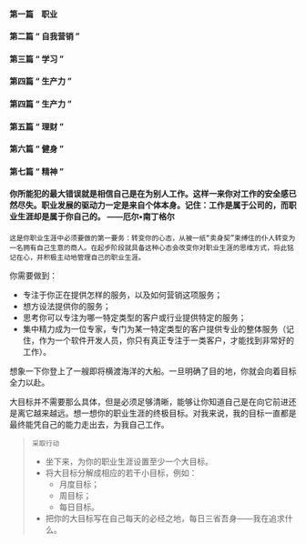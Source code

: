 
#### 第一篇　职业 
#### 第二篇 “ 自我营销 ”
#### 第三篇 “ 学习 ”
#### 第四篇 “ 生产力 ”
#### 第四篇 “ 生产力 ”
#### 第五篇 “ 理财 ”
#### 第六篇 “ 健身 ”
#### 第七篇 “ 精神 ”


#### 你所能犯的最大错误就是相信自己是在为别人工作。这样一来你对工作的安全感已然尽失。职业发展的驱动力一定是来自个体本身。记住：工作是属于公司的，而职业生涯却是属于你自己的。                                ——厄尔•南丁格尔 
`这是你职业生涯中必须要做的第一要务：转变你的心态，从被一纸“卖身契”束缚住的仆人转变为一名拥有自己生意的商人。在起步阶段就具备这种心态会改变你对职业生涯的思维方式，将此铭记在心，并积极主动地管理自己的职业生涯。`   

你需要做到：     
* 专注于你正在提供怎样的服务，以及如何营销这项服务；  
* 想方设法提供你的服务；  
* 思考你可以专注为哪一特定类型的客户或行业提供特定的服务；  
* 集中精力成为一位专家，专门为某一特定类型的客户提供专业的整体服务（记住，作为一个软件开发人员，你只有真正专注于一类客户，才能找到非常好的工作）。    

想象一下你登上了一艘即将横渡海洋的大船。一旦明确了目的地，你就会向着目标全力以赴。

大目标并不需要那么具体，但是必须足够清晰，能够让你知道自己是在向它前进还是离它越来越远。想一想你的职业生涯的终极目标。对我来说，我的目标一直都是最终能凭自己的能力走出去，为我自己工作。    

> `采取行动`
> * 坐下来，为你的职业生涯设置至少一个大目标。  
> * 将大目标分解成相应的若干小目标，例如：    
>    * 月度目标；  
>    * 周目标；  
>    * 每日目标。 
> * 把你的大目标写在自己每天的必经之地，每日三省吾身——我在追求什么。
